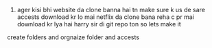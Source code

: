 1) ager kisi bhi website da clone banna hai tn make sure k us de sare accests download kr lo 
mai netflix da clone bana reha c pr mai download kr lya hai harry sir di git repo ton so lets make it 

create folders and orgnaize folder and accests 

